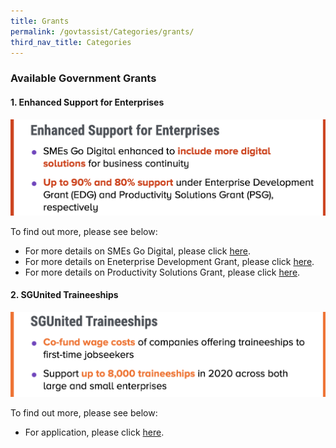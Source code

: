 ```yaml
---
title: Grants
permalink: /govtassist/Categories/grants/
third_nav_title: Categories
---
```


### **Available Government Grants**

#### **1. Enhanced Support for Enterprises**

![Enhanced Support for Enterprises ](/images/esfe_updated.png "Enhanced Support for Enterprises")

To find out more, please see below:
- For more details on SMEs Go Digital, please click <a target="_blank" href="https://go.gov.sg/smegodigital">here</a>.
- For more details on Eneterprise Development Grant, please click <a target="_blank" href="https://go.gov.sg/edgrant">here</a>.
- For more details on Productivity Solutions Grant, please click <a target="_blank" href="https://go.gov.sg/psgrant">here</a>.


#### **2. SGUnited Traineeships**

![SGUnited Traineeships](/images/sgunitedtraineeship_updated.png "SGUnited Traineeships")

To find out more, please see below:
- For application, please click <a target="_blank" href="https://go.gov.sg/sgunitedtraineeship">here</a>.